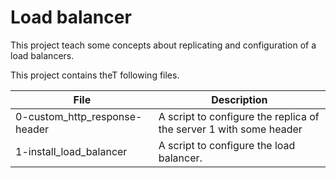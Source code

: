 # Load balancer

This project teach some concepts about replicating and configuration of a load balancers.

This project contains theT following files.

| File | Description |
| ---- | ----------- |
| 0-custom_http_response-header | A script to configure the replica of the server 1 with some header |
| 1-install_load_balancer | A script to configure the load balancer. |
